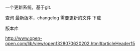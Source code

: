 一个更新系统，基于git.

查询
    最新版本，changelog
    需要更新的文件
下载

版本库



http://www.open-open.com/lib/view/open1328070620202.html#articleHeader15



